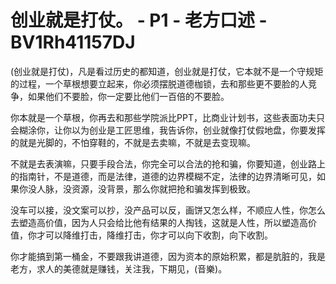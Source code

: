 # 创业就是打仗。 - P1 - 老方口述 - BV1Rh41157DJ

(创业就是打仗)，凡是看过历史的都知道，创业就是打仗，它本就不是一个守规矩的过程，一个草根想要立起来，你必须摆脱道德枷锁，去和那些更不要脸的人竞争，如果他们不要脸，你一定要比他们一百倍的不要脸。

你本就是一个草根，你再去和那些学院派比PPT，比商业计划书，这些表面功夫只会糊涂你，让你以为创业是工匠思维，我告诉你，创业就像打仗假地盘，你要发挥的就是光脚的，不怕穿鞋的，不就是去卖嘛，不就是去变现嘛。

不就是去表演嘛，只要手段合法，你完全可以合法的抢和骗，你要知道，创业路上的指南针，不是道德，而是法律，道德的边界模糊不定，法律的边界清晰可见，如果你没人脉，没资源，没背景，那么你就把抢和骗发挥到极致。

没车可以接，没文案可以抄，没产品可以反，画饼又怎么样，不顺应人性，你怎么去塑造高价值，因为人只会给比他有结果的人掏钱，这就是人性，所以塑造高价值，你才可以降维打击，降维打击，你才可以向下收割，向下收割。

你才能搞到第一桶金，不要跟我讲道德，因为资本的原始积累，都是肮脏的，我是老方，求人的美德就是赚钱，关注我，下期见，(音樂)。

